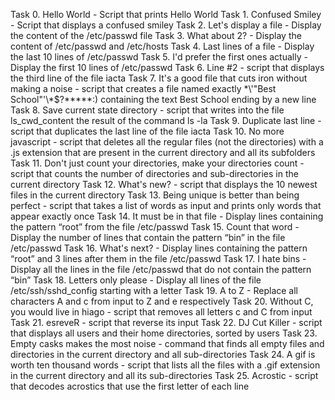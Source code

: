 Task 0. Hello World - Script that prints Hello World
Task 1. Confused Smiley - Script that displays a confused smiley
Task 2. Let's display a file - Display the content of the /etc/passwd file
Task 3. What about 2? - Display the content of /etc/passwd and /etc/hosts
Task 4. Last lines of a file - Display the last 10 lines of /etc/passwd
Task 5. I'd prefer the first ones actually - Display the first 10 lines of /etc/passwd
Task 6. Line #2 - script that displays the third line of the file iacta
Task 7. It's a good file that cuts iron without making a noise - script that creates a file named exactly \*\\'"Best School"\'\\*$\?\*\*\*\*\*:) containing the text Best School ending by a new line
Task 8. Save current state directory - script that writes into the file ls_cwd_content the result of the command ls -la
Task 9. Duplicate last line - script that duplicates the last line of the file iacta
Task 10. No more javascript - script that deletes all the regular files (not the directories) with a .js extension that are present in the current directory and all its subfolders
Task 11. Don't just count your directories, make your directories count - script that counts the number of directories and sub-directories in the current directory
Task 12. What's new? - script that displays the 10 newest files in the current directory
Task 13. Being unique is better than being perfect - script that takes a list of words as input and prints only words that appear exactly once
Task 14. It must be in that file - Display lines containing the pattern “root” from the file /etc/passwd
Task 15. Count that word - Display the number of lines that contain the pattern “bin” in the file /etc/passwd
Task 16. What's next? - Display lines containing the pattern “root” and 3 lines after them in the file /etc/passwd
Task 17. I hate bins - Display all the lines in the file /etc/passwd that do not contain the pattern “bin”
Task 18. Letters only please - Display all lines of the file /etc/ssh/sshd_config starting with a letter
Task 19. A to Z - Replace all characters A and c from input to Z and e respectively
Task 20. Without C, you would live in hiago - script that removes all letters c and C from input
Task 21. esreveR - script that reverse its input
Task 22. DJ Cut Killer - script that displays all users and their home directories, sorted by users
Task 23. Empty casks makes the most noise - command that finds all empty files and directories in the current directory and all sub-directories
Task 24. A gif is worth ten thousand words - script that lists all the files with a .gif extension in the current directory and all its sub-directories
Task 25. Acrostic - script that decodes acrostics that use the first letter of each line
